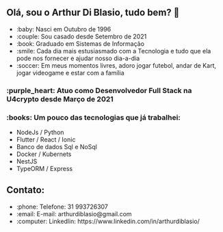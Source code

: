<h2>Olá, sou o Arthur Di Blasio, tudo bem? 👋</h2>
<ul>
<li> :baby: Nasci em Outubro de 1996 </li>
<li> :couple: Sou casado desde Setembro de 2021 </li>
<li> :book: Graduado em Sistemas de Informação </li>
<li> :smile: Cada dia mais estusiasmado com a Tecnologia e tudo que ela pode nos fornecer e ajudar nosso dia-a-dia </li>
<li> :soccer: Em meus momentos livres, adoro jogar futebol, andar de Kart, jogar videogame e estar com a família </li>
</ul>
<h3>:purple_heart: Atuo como Desenvolvedor Full Stack na U4crypto desde Março de 2021 </h3>
<h3>:books: Um pouco das tecnologias que já trabalhei:  </h3>

<ul>
    <li>NodeJs / Python</li>
    <li>Flutter / React / Ionic</li>
    <li>Banco de dados Sql e NoSql</li>
    <li>Docker / Kubernets</li>
    <li>NestJS</li>
    <li>TypeORM / Express</li>
</ul>

<h2> Contato: </h2>
<ul>
  <li> :phone: Telefone: 31 993726307 </li>
  <li> :email: E-mail: arthurdiblasio@gmail.com</li>
  <li> :computer: Linkedlin: https://www.linkedin.com/in/arthurdiblasio/ </li>
</ul>
